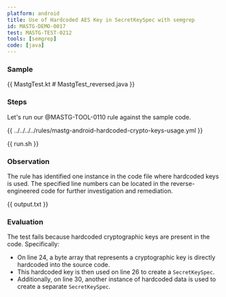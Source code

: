```yaml
---
platform: android
title: Use of Hardcoded AES Key in SecretKeySpec with semgrep
id: MASTG-DEMO-0017
test: MASTG-TEST-0212
tools: [semgrep]
code: [java]
---
```


### Sample

{{ MastgTest.kt # MastgTest_reversed.java }}

### Steps

Let's run our @MASTG-TOOL-0110 rule against the sample code.

{{ ../../../../rules/mastg-android-hardcoded-crypto-keys-usage.yml }}

{{ run.sh }}

### Observation

The rule has identified one instance in the code file where hardcoded keys is used. The specified line numbers can be located in the reverse-engineered code for further investigation and remediation.

{{ output.txt }}

### Evaluation

The test fails because hardcoded cryptographic keys are present in the code. Specifically:

- On line 24, a byte array that represents a cryptographic key is directly hardcoded into the source code.
- This hardcoded key is then used on line 26 to create a `SecretKeySpec`.
- Additionally, on line 30, another instance of hardcoded data is used to create a separate `SecretKeySpec`.
